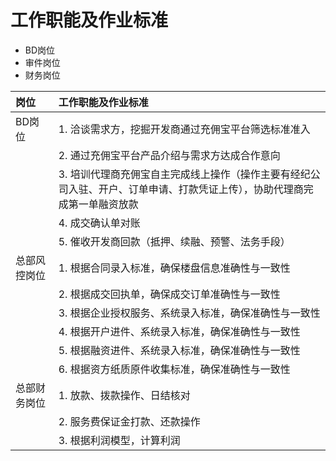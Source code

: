 # 工作职能及作业标准

* BD岗位
* 审件岗位
* 财务岗位

| 岗位 | 工作职能及作业标准 |
| :--- | :--- |
| BD岗位 | 1. 洽谈需求方，挖掘开发商通过充佣宝平台筛选标准准入 |
|  | 2. 通过充佣宝平台产品介绍与需求方达成合作意向 |
|  | 3. 培训代理商充佣宝自主完成线上操作（操作主要有经纪公司入驻、开户、订单申请、打款凭证上传），协助代理商完成第一单融资放款 |
|  | 4. 成交确认单对账 |
|  | 5. 催收开发商回款（抵押、续融、预警、法务手段） |
| 总部风控岗位 | 1. 根据合同录入标准，确保楼盘信息准确性与一致性 |
|  | 2. 根据成交回执单，确保成交订单准确性与一致性 |
|  | 3. 根据企业授权服务、系统录入标准，确保准确性与一致性 |
|  | 4. 根据开户进件、系统录入标准，确保准确性与一致性 |
|  | 5. 根据融资进件、系统录入标准，确保准确性与一致性 |
|  | 6. 根据资方纸质原件收集标准，确保准确性与一致性 |
| 总部财务岗位 | 1. 放款、拨款操作、日结核对 |
|  | 2. 服务费保证金打款、还款操作 |
|  | 3. 根据利润模型，计算利润 |



